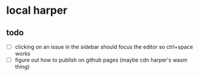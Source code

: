 # local harper
## todo
- [ ] clicking on an issue in the sidebar should focus the editor so ctrl+space works
- [ ] figure out how to publish on github pages (maybe cdn harper's wasm thing)
